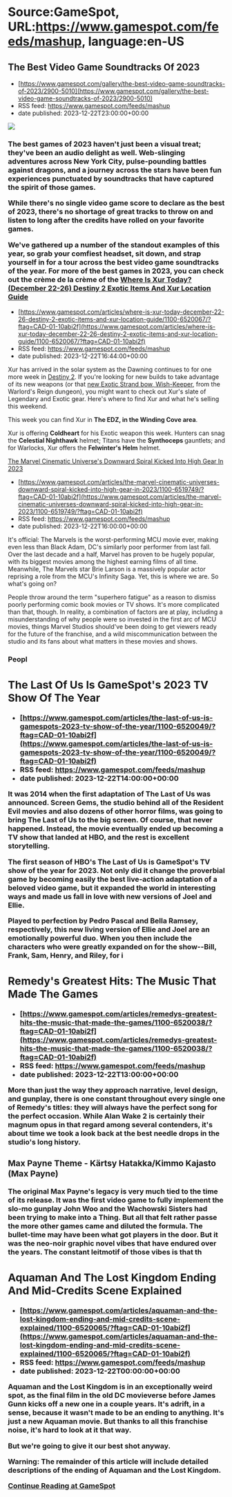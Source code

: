 # Source:GameSpot, URL:https://www.gamespot.com/feeds/mashup, language:en-US

## The Best Video Game Soundtracks Of 2023
 - [https://www.gamespot.com/gallery/the-best-video-game-soundtracks-of-2023/2900-5010](https://www.gamespot.com/gallery/the-best-video-game-soundtracks-of-2023/2900-5010)
 - RSS feed: https://www.gamespot.com/feeds/mashup
 - date published: 2023-12-22T23:00:00+00:00

<p><img src="https://www.gamespot.com/a/uploads/scale_large/1601/16018044/4237657-bestvideogamesoundtracks2023.jpg" /><br /><h3><p dir="ltr">The best games of 2023 haven't just been a visual treat; they've been an audio delight as well. Web-slinging adventures across New York City, pulse-pounding battles against dragons, and a journey across the stars have been fun experiences punctuated by soundtracks that have captured the spirit of those games.</p><p dir="ltr">While there's no single video game score to declare as the best of 2023, there's no shortage of great tracks to throw on and listen to long after the credits have rolled on your favorite games.</p><p>We've gathered up a number of the standout examples of this year, so grab your comfiest headset, sit down, and strap yourself in for a tour across the best video game soundtracks of the year. For more of the best games in 2023, you can check out the crème de la crème of the <a href="https://www.gamespot.com/gallery/the-best-pc-g

## Where Is Xur Today? (December 22-26) Destiny 2 Exotic Items And Xur Location Guide
 - [https://www.gamespot.com/articles/where-is-xur-today-december-22-26-destiny-2-exotic-items-and-xur-location-guide/1100-6520067/?ftag=CAD-01-10abi2f](https://www.gamespot.com/articles/where-is-xur-today-december-22-26-destiny-2-exotic-items-and-xur-location-guide/1100-6520067/?ftag=CAD-01-10abi2f)
 - RSS feed: https://www.gamespot.com/feeds/mashup
 - date published: 2023-12-22T16:44:00+00:00

<p>Xur has arrived in the solar system as the Dawning continues to for one more week in <a href="https://www.gamespot.com/games/destiny-2/">Destiny 2</a>. If you're looking for new builds to take advantage of its new weapons (or that <a href="https://www.gamespot.com/articles/destiny-2-wish-keeper-exotic-bow-how-to-start-the-starcrossed-exotic-mission/1100-6520043/">new Exotic Strand bow, Wish-Keeper</a>, from the Warlord's Reign dungeon), you might want to check out Xur's slate of Legendary and Exotic gear. Here's where to find Xur and what he's selling this weekend.</p><p>This week you can find Xur in <strong>The EDZ</strong><strong>, in the Winding Cove area</strong>.</p><p>Xur is offering <strong>Coldheart</strong> for his Exotic weapon this week. Hunters can snag the <strong>Celestial Nighthawk</strong> helmet; Titans have the <strong>Synthoceps </strong>gauntlets; and for Warlocks, Xur offers the <strong>Felwinter's Helm</strong> helmet.</p><a href="https://www.gamespot.com/art

## The Marvel Cinematic Universe's Downward Spiral Kicked Into High Gear In 2023
 - [https://www.gamespot.com/articles/the-marvel-cinematic-universes-downward-spiral-kicked-into-high-gear-in-2023/1100-6519749/?ftag=CAD-01-10abi2f](https://www.gamespot.com/articles/the-marvel-cinematic-universes-downward-spiral-kicked-into-high-gear-in-2023/1100-6519749/?ftag=CAD-01-10abi2f)
 - RSS feed: https://www.gamespot.com/feeds/mashup
 - date published: 2023-12-22T16:00:00+00:00

<p>It's official: The Marvels is the worst-performing MCU movie ever, making even less than Black Adam, DC's similarly poor performer from last fall. Over the last decade and a half, Marvel has proven to be hugely popular, with its biggest movies among the highest earning films of all time. Meanwhile, The Marvels star Brie Larson is a massively popular actor reprising a role from the MCU's Infinity Saga. Yet, this is where we are. So what's going on?</p><p>People throw around the term "superhero fatigue" as a reason to dismiss poorly performing comic book movies or TV shows. It's more complicated than that, though. In reality, a combination of factors are at play, including a misunderstanding of why people were so invested in the first arc of MCU movies, things Marvel Studios should've been doing to get viewers ready for the future of the franchise, and a wild miscommunication between the studio and its fans about what matters in these movies and shows.</p><h3 dir="ltr"><strong>Peopl

## The Last Of Us Is GameSpot's 2023 TV Show Of The Year
 - [https://www.gamespot.com/articles/the-last-of-us-is-gamespots-2023-tv-show-of-the-year/1100-6520049/?ftag=CAD-01-10abi2f](https://www.gamespot.com/articles/the-last-of-us-is-gamespots-2023-tv-show-of-the-year/1100-6520049/?ftag=CAD-01-10abi2f)
 - RSS feed: https://www.gamespot.com/feeds/mashup
 - date published: 2023-12-22T14:00:00+00:00

<p dir="ltr">It was 2014 when the first adaptation of The Last of Us was announced. Screen Gems, the studio behind all of the Resident Evil movies and also dozens of other horror films, was going to bring The Last of Us to the big screen. Of course, that never happened. Instead, the movie eventually ended up becoming a TV show that landed at HBO, and the rest is excellent storytelling.</p><p dir="ltr">The first season of HBO's The Last of Us is GameSpot's TV show of the year for 2023. Not only did it change the proverbial game by becoming easily the best live-action adaptation of a beloved video game, but it expanded the world in interesting ways and made us fall in love with new versions of Joel and Ellie.</p><p dir="ltr">Played to perfection by Pedro Pascal and Bella Ramsey, respectively, this new living version of Ellie and Joel are an emotionally powerful duo. When you then include the characters who were greatly expanded on for the show--Bill, Frank, Sam, Henry, and Riley, for i

## Remedy's Greatest Hits: The Music That Made The Games
 - [https://www.gamespot.com/articles/remedys-greatest-hits-the-music-that-made-the-games/1100-6520038/?ftag=CAD-01-10abi2f](https://www.gamespot.com/articles/remedys-greatest-hits-the-music-that-made-the-games/1100-6520038/?ftag=CAD-01-10abi2f)
 - RSS feed: https://www.gamespot.com/feeds/mashup
 - date published: 2023-12-22T13:00:00+00:00

<p>More than just the way they approach narrative, level design, and gunplay, there is one constant throughout every single one of Remedy's titles: they will always have the perfect song for the perfect occasion. While Alan Wake 2 is certainly their magnum opus in that regard among several contenders, it's about time we took a look back at the best needle drops in the studio's long history.</p><h3><strong>Max Payne Theme - Kärtsy Hatakka/Kimmo Kajasto (Max Payne)</strong></h3><div>          </div><p> </p><p>The original Max Payne's legacy is very much tied to the time of its release. It was the first video game to fully implement the slo-mo gunplay John Woo and the Wachowski Sisters had been trying to make into a Thing. But all that felt rather passe the more other games came and diluted the formula. The bullet-time may have been what got players in the door. But it was the neo-noir graphic novel vibes that have endured over the years. The constant leitmotif of those vibes is that th

## Aquaman And The Lost Kingdom Ending And Mid-Credits Scene Explained
 - [https://www.gamespot.com/articles/aquaman-and-the-lost-kingdom-ending-and-mid-credits-scene-explained/1100-6520065/?ftag=CAD-01-10abi2f](https://www.gamespot.com/articles/aquaman-and-the-lost-kingdom-ending-and-mid-credits-scene-explained/1100-6520065/?ftag=CAD-01-10abi2f)
 - RSS feed: https://www.gamespot.com/feeds/mashup
 - date published: 2023-12-22T00:00:00+00:00

<p>Aquaman and the Lost Kingdom is in an exceptionally weird spot, as the final film in the old DC movieverse before James Gunn kicks off a new one in a couple years. It's adrift, in a sense, because it wasn't made to be an ending to anything. It's just a new Aquaman movie. But thanks to all this franchise noise, it's hard to look at it that way.</p><p dir="ltr">But we're going to give it our best shot anyway.</p><p dir="ltr"><strong>Warning: The remainder of this article will include detailed descriptions of the ending of Aquaman and the Lost Kingdom.</strong></p><a href="https://www.gamespot.com/articles/aquaman-and-the-lost-kingdom-ending-and-mid-credits-scene-explained/1100-6520065/?ftag=CAD-01-10abi2f/">Continue Reading at GameSpot</a>

